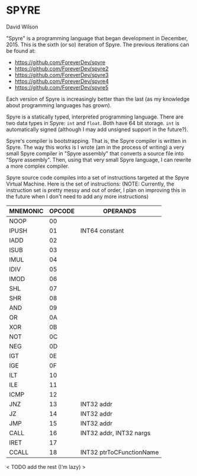 # SPYRE
David Wilson

"Spyre" is a programming language that began development in December, 2015.  This is
the sixth (or so) iteration of Spyre.  The previous iterations can be found at:
+ https://github.com/ForeverDev/spyre
+ https://github.com/ForeverDev/spyre2
+ https://github.com/ForeverDev/spyre3
+ https://github.com/ForeverDev/spyre4
+ https://github.com/ForeverDev/spyre5

Each version of Spyre is increasingly better than the last (as my knowledge about
programming languages has grown).  

Spyre is a statically typed, interpreted programming language.  There are two
data types in Spyre: `int` and `float`.  Both have 64 bit storage.  `int` is
automatically signed (although I may add unsigned support in the future?).

Spyre's compiler is bootstrapping.  That is, the Spyre compiler is written 
in Spyre.  The way this works is I wrote (am in the process of writing) 
a very small Spyre compiler in "Spyre assembly" that converts a source file 
into "Spyre assembly".  Then, using that very small Spyre language, I can 
rewrite a more complex compiler.

Spyre source code compiles into a set of instructions targeted at the Spyre
Virtual Machine.  Here is the set of instructions: (NOTE: Currently, the 
instruction set is pretty messy and out of order, I plan on improving this
in the future when I don't need to add any more instructions)

MNEMONIC	| OPCODE	| OPERANDS  
----------- | --------- | --------  
NOOP		| 00		|		    
IPUSH		| 01		| INT64	constant
IADD		| 02		|
ISUB		| 03		|
IMUL		| 04		|
IDIV		| 05		|
IMOD		| 06		|
SHL			| 07		|
SHR			| 08		|
AND			| 09		|
OR			| 0A		|
XOR			| 0B		|
NOT			| 0C		|
NEG			| 0D		|
IGT			| 0E		|
IGE			| 0F		|
ILT			| 10		|
ILE			| 11		|
ICMP		| 12		|
JNZ			| 13		| INT32 addr
JZ			| 14		| INT32 addr
JMP			| 15		| INT32 addr
CALL		| 16		| INT32 addr, INT32 nargs
IRET		| 17		| 
CCALL		| 18		| INT32 ptrToCFunctionName
< TODO add the rest (I'm lazy) >
